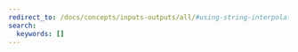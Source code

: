 ```yaml
---
redirect_to: /docs/concepts/inputs-outputs/all/#using-string-interpolation
search:
  keywords: []
---
```



